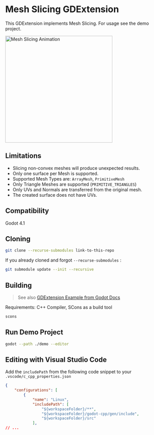 # Mesh Slicing GDExtension

This GDExtension implements Mesh Slicing. For usage see the demo project.

<img src="mesh-slicing-demo.gif" alt="Mesh Slicing Animation" width="338"/>

## Limitations

- Slicing non-convex meshes will produce unexpected results.
- Only one surface per Mesh is supported.
- Supported Mesh Types are: `ArrayMesh`, `PrimitiveMesh`
- Only Triangle Meshes are supported (`PRIMITIVE_TRIANGLES`)
- Only UVs and Normals are transferred from the original mesh.
- The created surface does not have UVs.

## Compatibility

Godot 4.1

## Cloning

```sh
git clone --recurse-submodules link-to-this-repo
```

If you already cloned and forgot `--recurse-submodules` :

```sh
git submodule update --init --recursive
```

## Building

> See also [GDExtension Example from Godot Docs](https://docs.godotengine.org/en/stable/tutorials/scripting/gdextension/gdextension_cpp_example.html)

Requirements: C++ Compiler, SCons as a build tool

```sh
scons
```
## Run Demo Project

```sh
godot --path ./demo --editor
```

## Editing with Visual Studio Code

Add the `includePath` from the following code snippet to your `.vscode/c_cpp_properties.json`

```json
{
    "configurations": [
        {
            "name": "Linux",
            "includePath": [
                "${workspaceFolder}/**",
                "${workspaceFolder}/godot-cpp/gen/include",
                "${workspaceFolder}/src"
            ],
// ...
```
